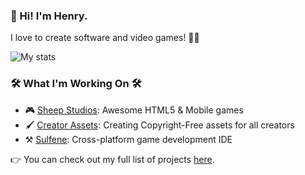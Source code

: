 ### 👋 Hi! I'm Henry. 

I love to create software and video games! 👨‍💻

![My stats](https://github-readme-stats.vercel.app/api?username=hrichhart&show_icons=true)

### 🛠️ What I'm Working On 🛠️
- 🎮 [Sheep Studios](https://sheepstudios.net/): Awesome HTML5 & Mobile games
- 🖌️ [Creator Assets](https://github.com/hrichhart/creator-assets-website): Creating Copyright-Free assets for all creators
- ⚒️ [Sulfene](https://sulfene.com): Cross-platform game development IDE

👉 You can check out my full list of projects [here](https://github.com/hrichhart/hrichhart/blob/main/all-projects.md).
